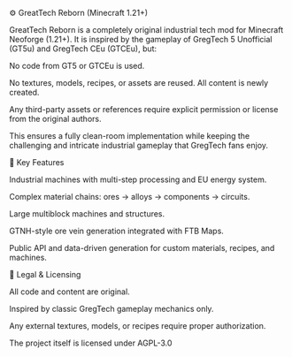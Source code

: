 ⚙️ GreatTech Reborn (Minecraft 1.21+)

GreatTech Reborn is a completely original industrial tech mod for Minecraft Neoforge (1.21+).
It is inspired by the gameplay of GregTech 5 Unofficial (GT5u) and GregTech CEu (GTCEu), but:

No code from GT5 or GTCEu is used.

No textures, models, recipes, or assets are reused. All content is newly created.

Any third-party assets or references require explicit permission or license from the original authors.

This ensures a fully clean-room implementation while keeping the challenging and intricate industrial gameplay that GregTech fans enjoy.

🔧 Key Features

Industrial machines with multi-step processing and EU energy system.

Complex material chains: ores → alloys → components → circuits.

Large multiblock machines and structures.

GTNH-style ore vein generation integrated with FTB Maps.

Public API and data-driven generation for custom materials, recipes, and machines.

📜 Legal & Licensing

All code and content are original.

Inspired by classic GregTech gameplay mechanics only.

Any external textures, models, or recipes require proper authorization.

The project itself is licensed under AGPL-3.0 

